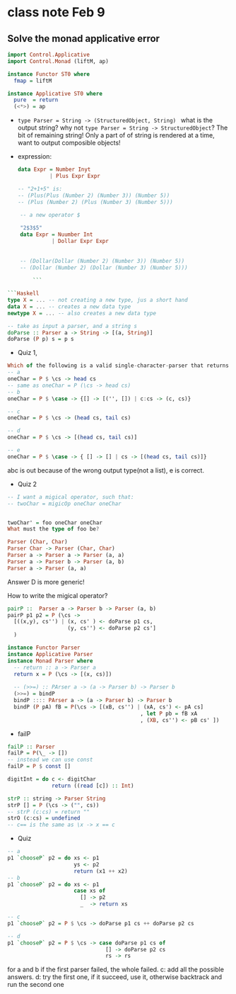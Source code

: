 # class note Feb 9

## Solve the monad applicative error
```Haskell
import Control.Applicative
import Control.Monad (liftM, ap)

instance Functor ST0 where
  fmap = liftM

instance Applicative ST0 where
  pure  = return
  (<*>) = ap
```


* `type Parser = String -> (StructuredObject, String) ` what is the output string? why not `type Parser = String -> StructuredObject`?  The bit of remaining string!
Only a part of of string is rendered at a time, want to output composible objects!

* expression:
    
    ```Haskell
    data Expr = Number Inyt
              | Plus Expr Expr
    
    -- "2+1+5" is:
    -- (Plus(Plus (Number 2) (Number 3)) (Number 5))
    -- (Plus (Number 2) (Plus (Number 3) (Number 5)))
    ```
    
    
```Haskell
    -- a new operator $
    
    "2$3$5"
    data Expr = Nuumber Int
              | Dollar Expr Expr
              
    
    -- (Dollar(Dollar (Number 2) (Number 3)) (Number 5))
    -- (Dollar (Number 2) (Dollar (Number 3) (Number 5)))
    
        ```

```Haskell
type X = ... -- not creating a new type, jus a short hand
data X = ... -- creates a new data type
newtype X = ... -- also creates a new data type
```

```Haskell
-- take as input a parser, and a string s
doParse :: Parser a -> String -> [(a, String)]
doParse (P p) s = p s
```

* Quiz 1,

```Haskell
Which of the following is a valid single-character-parser that returns the first Char from a string (if one exists.)
-- a
oneChar = P $ \cs -> head cs
-- same as oneChar = P (\cs -> head cs)
-- b
oneChar = P $ \case -> {[] -> [('', []) | c:cs -> (c, cs)}

-- c
oneChar = P $ \cs -> (head cs, tail cs)

-- d
oneChar = P $ \cs -> [(head cs, tail cs)]

-- e
oneChar = P $ \case -> { [] -> [] | cs -> [(head cs, tail cs)]}
```
abc is out because of the wrong output type(not a list), e is correct.

* Quiz 2

```Haskell
-- I want a migical operator, such that:
-- twoChar = migicOp oneChar oneChar


twoChar' = foo oneChar oneChar 
What must the type of foo be?

Parser (Char, Char)
Parser Char -> Parser (Char, Char)
Parser a -> Parser a -> Parser (a, a)
Parser a -> Parser b -> Parser (a, b)
Parser a -> Parser (a, a)

```

Answer D is more generic!


How to write the migical operator?
```Haskell
pairP ::  Parser a -> Parser b -> Parser (a, b)
pairP p1 p2 = P (\cs -> 
  [((x,y), cs'') | (x, cs' ) <- doParse p1 cs, 
                   (y, cs'') <- doParse p2 cs']
  )

```


```Haskell
instance Functor Parser
instance Applicative Parser
instance Monad Parser where
  -- return :: a -> Parser a
  return x = P (\cs -> [(x, cs)])
  
  -- (>>=) :: PArser a -> (a -> Parser b) -> Parser b
  (>>=) = bindP
  bindP :::: PArser a -> (a -> Parser b) -> Parser b
  bindP (P pA) fB = P(\cs -> [(xB, cs'') | (xA, cs') <- pA cs]
                                          , let P pb = fB xA
                                          , (XB, cs'') <- pB cs' ])

```

* failP
```Haskell
failP :: Parser 
failP = P(\_ -> [])
-- instead we can use const
failP = P $ const []
```

```Haskell
digitInt = do c <- digitChar
              return ((read [c]) :: Int)
```

```Haskell
strP :: string -> Parser String
strP [] = P (\cs -> ("", cs))
-- strP (c:cs) = return ""
strO (c:cs) = undefined
-- c== is the same as \x -> x == c
```

* Quiz

```Haskell
-- a 
p1 `chooseP` p2 = do xs <- p1
                     ys <- p2
                     return (x1 ++ x2) 
-- b
p1 `chooseP` p2 = do xs <- p1 
                     case xs of 
                       [] -> p2 
                       _  -> return xs

-- c
p1 `chooseP` p2 = P $ \cs -> doParse p1 cs ++ doParse p2 cs

-- d
p1 `chooseP` p2 = P $ \cs -> case doParse p1 cs of
                               [] -> doParse p2 cs
                               rs -> rs
```




for a and b if the first parser failed, the whole failed.
c: add all the possible answers.
d: try the first one, if it succeed, use it, otherwise backtrack and run the second one


